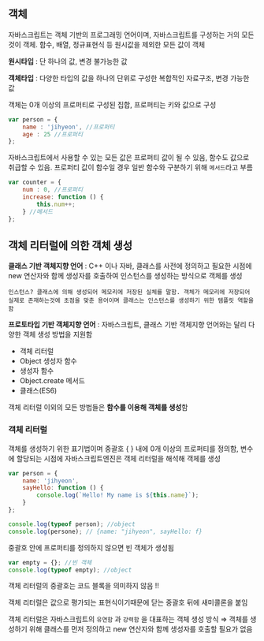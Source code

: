 ## 객체

자바스크립트는 객체 기반의 프로그래밍 언어이며, 자바스크립트를 구성하는 거의 모든 것이 객체. 함수, 배열, 정규표현식 등 원시값을 제외한 모든 값이 객체

**원시타입** : 단 하나의 값, 변경 불가능한 값

**객체타입** : 다양한 타입의 값을 하나의 단위로 구성한 복합적인 자료구조, 변경 가능한 값

객체는 0개 이상의 프로퍼티로 구성된 집합, 프로퍼티는 키와 값으로 구성

```jsx
var person = {
	name : 'jihyeon', //프로퍼티
	age : 25 //프로퍼티
};
```

자바스크립트에서 사용할 수 있는 모든 값은 프로퍼티 값이 될 수 있음, 함수도 값으로 취급할 수 있음. 프로퍼티 값이 함수일 경우 일반 함수와 구분하기 위해 `메서드`라고 부름

```jsx
var counter = {
	num : 0, //프로퍼티
	increase: function () {
		this.num++;
	} //메서드
};
```

## 객체 리터럴에 의한 객체 생성

**클래스 기반 객체지향 언어** : C++ 이나 자바, 클래스를 사전에 정의하고 필요한 시점에 new 연산자와 함께 생성자를 호출하여 인스턴스를 생성하는 방식으로 객체를 생성

`인스턴스? 클래스에 의해 생성되어 메모리에 저장된 실체를 말함. 객체가 메모리에 저장되어 실제로 존재하는것에 초점을 맞춘 용어이며 클래스는 인스턴스를 생성하기 위한 템플릿 역할을 함`

**프로토타입 기반 객체지향 언어** : 자바스크립트, 클래스 기반 객체지향 언어와는 달리 다양한 객체 생성 방법을 지원함

- 객체 리터럴
- Object  생성자 함수
- 생성자 함수
- Object.create 메서드
- 클래스(ES6)

객체 리터럴 이외의 모든 방법들은 **함수를 이용해 객체를 생성**함

### 객체 리터럴

객체를 생성하기 위한 표기법이며 중괄호 {  } 내에 0개 이상의 프로퍼티를 정의함, 변수에 할당되는 시점에 자바스크립트엔진은 객체 리터럴을 해석해 객체를 생성

```jsx
var person = {
	name: 'jihyeon',
	sayHello: function () {
		console.log(`Hello! My name is ${this.name}`);
	}
};

console.log(typeof person); //object
console.log(persone); // {name: "jihyeon", sayHello: f}
```

중괄호 안에 프로퍼티를 정의하지 않으면 빈 객체가 생성됨

```jsx
var empty = {}; //빈 객체
console.log(typeof empty); //object
```

객체 리터럴의 중괄호는 코드 블록을 의미하지 않음 !!

객체 리터럴은 값으로 평가되는 표현식이기때문에 닫는 중괄호 뒤에 새미콜론을 붙임

객체 리터럴은 자바스크립트의 `유연함` 과 `강력함` 을 대표하는 객체 생성 방식 ⇒ 객체를 생성하기 위해 클래스를 먼저 정의하고 new 연산자와 함께 생성자를 호출할 필요가 없음